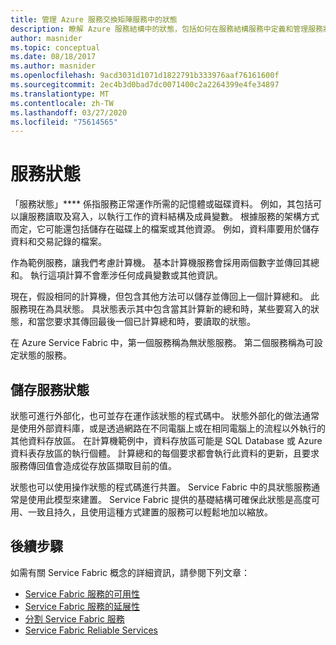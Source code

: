 ```yaml
---
title: 管理 Azure 服務交換矩陣服務中的狀態
description: 瞭解 Azure 服務結構中的狀態，包括如何在服務結構服務中定義和管理服務狀態。
author: masnider
ms.topic: conceptual
ms.date: 08/18/2017
ms.author: masnider
ms.openlocfilehash: 9acd3031d1071d1822791b333976aaf76161600f
ms.sourcegitcommit: 2ec4b3d0bad7dc0071400c2a2264399e4fe34897
ms.translationtype: MT
ms.contentlocale: zh-TW
ms.lasthandoff: 03/27/2020
ms.locfileid: "75614565"
---
```

# <a name="service-state"></a>服務狀態
「服務狀態」**** 係指服務正常運作所需的記憶體或磁碟資料。 例如，其包括可以讓服務讀取及寫入，以執行工作的資料結構及成員變數。 根據服務的架構方式而定，它可能還包括儲存在磁碟上的檔案或其他資源。 例如，資料庫要用於儲存資料和交易記錄的檔案。

作為範例服務，讓我們考慮計算機。 基本計算機服務會採用兩個數字並傳回其總和。 執行這項計算不會牽涉任何成員變數或其他資訊。

現在，假設相同的計算機，但包含其他方法可以儲存並傳回上一個計算總和。 此服務現在為具狀態。 具狀態表示其中包含當其計算新的總和時，某些要寫入的狀態，和當您要求其傳回最後一個已計算總和時，要讀取的狀態。

在 Azure Service Fabric 中，第一個服務稱為無狀態服務。 第二個服務稱為可設定狀態的服務。

## <a name="storing-service-state"></a>儲存服務狀態
狀態可進行外部化，也可並存在運作該狀態的程式碼中。 狀態外部化的做法通常是使用外部資料庫，或是透過網路在不同電腦上或在相同電腦上的流程以外執行的其他資料存放區。 在計算機範例中，資料存放區可能是 SQL Database 或 Azure 資料表存放區的執行個體。 計算總和的每個要求都會執行此資料的更新，且要求服務傳回值會造成從存放區擷取目前的值。 

狀態也可以使用操作狀態的程式碼進行共置。 Service Fabric 中的具狀態服務通常是使用此模型來建置。 Service Fabric 提供的基礎結構可確保此狀態是高度可用、一致且持久，且使用這種方式建置的服務可以輕鬆地加以縮放。

## <a name="next-steps"></a>後續步驟
如需有關 Service Fabric 概念的詳細資訊，請參閱下列文章：

* [Service Fabric 服務的可用性](service-fabric-availability-services.md)
* [Service Fabric 服務的延展性](service-fabric-concepts-scalability.md)
* [分割 Service Fabric 服務](service-fabric-concepts-partitioning.md)
* [Service Fabric Reliable Services](service-fabric-reliable-services-introduction.md)
